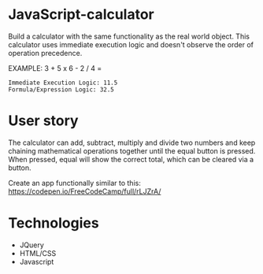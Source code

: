 # JavaScript-calculator
Build a calculator with the same functionality as the real world object. This calculator uses immediate execution logic and doesn't observe the order of operation precedence.
 
 EXAMPLE: 3 + 5 x 6 - 2 / 4 =

    Immediate Execution Logic: 11.5
    Formula/Expression Logic: 32.5

# User story 
The calculator can add, subtract, multiply and divide two numbers and keep chaining mathematical operations together until the equal button is pressed. When pressed, equal will show the correct total, which can be cleared via a button.

Create an app functionally similar to this: https://codepen.io/FreeCodeCamp/full/rLJZrA/

# Technologies
 * JQuery
 * HTML/CSS
 * Javascript

